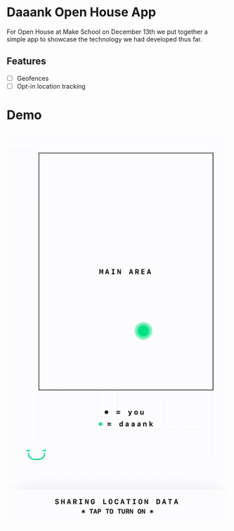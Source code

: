 # Daaank Open House App
For Open House at Make School on December 13th we put together a simple app
to showcase the technology we had developed thus far.

## Features
- [ ] Geofences
- [ ] Opt-in location tracking

# Demo
![Openhouse iOS Demo](/docs/src/openhouse.gif)


